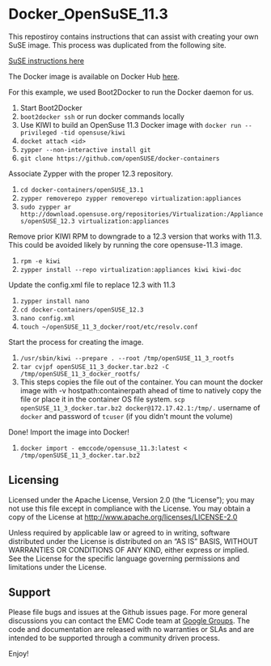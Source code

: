 Docker\_OpenSuSE\_11.3
====================
This repostiroy contains instructions that can assist with creating your own SuSE image.  This process was duplicated from the following site.

<a href="http://flavio.castelli.name/2013/04/12/docker-and-opensuse">SuSE instructions here</a>

The Docker image is available on Docker Hub <a href="https://registry.hub.docker.com/u/emccode/opensuse_11.3/">here</a>.

For this example, we used Boot2Docker to run the Docker daemon for us.

1. Start Boot2Docker
2. ```boot2docker ssh``` or run docker commands locally
3. Use KIWI to build an OpenSuse 11.3 Docker image with ```docker run --privileged -tid opensuse/kiwi```
5. ```docket attach <id>```
4. ```zypper --non-interactive install git```
5. ```git clone https://github.com/openSUSE/docker-containers```

Associate Zypper with the proper 12.3 repository.

1. ```cd docker-containers/openSUSE_13.1```
2. ```zypper removerepo zypper removerepo virtualization:appliances```
3. ```sudo zypper ar http://download.opensuse.org/repositories/Virtualization:/Appliances/openSUSE_12.3 virtualization:appliances```

Remove prior KIWI RPM to downgrade to a 12.3 version that works with 11.3.  This could be avoided likely by running the core opensuse-11.3 image.

1. ```rpm -e kiwi```
2. ```zypper install --repo virtualization:appliances kiwi kiwi-doc```

Update the config.xml file to replace 12.3 with 11.3

1. ```zypper install nano```
2. ```cd docker-containers/openSUSE_12.3```
3. ```nano config.xml```
4. ```touch ~/openSUSE_11_3_docker/root/etc/resolv.conf```

Start the process for creating the image.

1. ```/usr/sbin/kiwi --prepare . --root /tmp/openSUSE_11_3_rootfs```
2. ```tar cvjpf openSUSE_11_3_docker.tar.bz2 -C /tmp/openSUSE_11_3_docker_rootfs/```
3. This steps copies the file out of the container.  You can mount the docker image with -v hostpath:containerpath ahead of time to natively copy the file or place it in the container OS file system.  ```scp openSUSE_11_3_docker.tar.bz2 docker@172.17.42.1:/tmp/.``` username of ```docker``` and password of ```tcuser``` (if you didn't mount the volume)

Done!  Import the image into Docker!

1. ```docker import - emccode/opensuse_11.3:latest < /tmp/openSUSE_11_3_docker.tar.bz2```



Licensing
---------
Licensed under the Apache License, Version 2.0 (the “License”); you may not use this file except in compliance with the License. You may obtain a copy of the License at <http://www.apache.org/licenses/LICENSE-2.0>

Unless required by applicable law or agreed to in writing, software distributed under the License is distributed on an “AS IS” BASIS, WITHOUT WARRANTIES OR CONDITIONS OF ANY KIND, either express or implied. See the License for the specific language governing permissions and limitations under the License.

Support
-------
Please file bugs and issues at the Github issues page. For more general discussions you can contact the EMC Code team at <a href="https://groups.google.com/forum/#!forum/emccode-users">Google Groups</a>. The code and documentation are released with no warranties or SLAs and are intended to be supported through a community driven process.

Enjoy!
